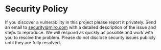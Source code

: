 # Security Policy

If you discover a vulnerability in this project please report it privately. Send
an email to <security@miro.com> with a detailed description of the issue and
steps to reproduce. We will respond as quickly as possible and work with you to
resolve the problem. Please do not disclose security issues publicly until they
are fully resolved.
